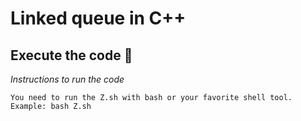 # Linked queue in C++

## Execute the code 🚀
_Instructions to run the code_
```
You need to run the Z.sh with bash or your favorite shell tool.
Example: bash Z.sh
```
